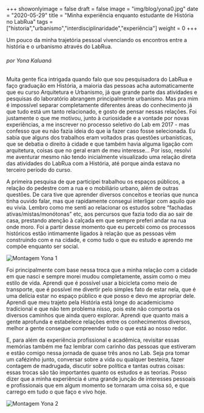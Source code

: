 +++
showonlyimage = false
draft = false
image = "img/blog/yona0.jpg"
date = "2020-05-29"
title = "Minha experiência enquanto estudante de História no LabRua"
tags = ["historia","urbanismo","interdisciplinaridade","experiência"]
weight = 0
+++

Um pouco da minha trajetória pessoal vivenciando os encontros entre a história e o urbanismo através do LabRua.
<!--more-->

###### por Yona Kaluaná

Muita gente fica intrigada quando falo que sou pesquisadora do LabRua e faço graduação em História, a maioria das pessoas acha automaticamente que eu curso Arquitetura e Urbanismo, já que grande parte das atividades e pesquisas do laboratório abrangem principalmente urbanismo. Mas pra mim é impossível separar completamente diferentes áreas do conhecimento já que tudo está um tanto relacionado, e gosto de pensar nessas relações. Foi justamente o que me motivou, junto à curiosidade e a vontade por novas experiências, a me inscrever no processo seletivo do Lab em 2017 - mas confesso que eu não fazia ideia  do que ia fazer caso fosse selecionada. Eu sabia que alguns dos trabalhos eram voltados pras questões urbanísticas, que se debatia o direito à cidade e que também havia alguma ligação com arquitetura, coisas que no geral eram de meu interesse… Por isso, resolvi me aventurar mesmo não tendo inicialmente visualizado uma relação direta das atividades do LabRua com a História, até porque ainda estava no terceiro período do curso.

A primeira pesquisa de que participei trabalhou os espaços públicos, a relação do pedestre com a rua e o mobiliário urbano, além de outras questões. De cara tive que aprender diversos conceitos e teorias que nunca tinha ouvido falar, mas que rapidamente consegui interligar com aquilo que eu vivia. Lembro como me senti ao relacionar os estudos sobre “fachadas ativas/mistas/monótonas” etc, aos percursos que fazia todo dia ao sair de casa, prestando atenção à calçada em que sempre preferi andar na rua onde moro. Foi a partir desse momento que eu percebi como os processos históricos estão intimamente ligados à relação que as pessoas vêm construindo com e na cidade, e como tudo o que eu estudo e aprendo me compõe enquanto ser social.

![Montagem Yona 1](../../img/blog/yona1.jpg)

Foi principalmente com base nessa troca que a minha relação com a cidade em que nasci e sempre morei mudou completamente, assim como o meu estilo de vida. Aprendi que é possível usar a bicicleta como meio de transporte, que é possível me divertir pelo simples fato de estar nela, que é uma delícia estar no espaço público e que posso e devo me apropriar dele. Aprendi que meu trajeto pela História está longe do academicismo tradicional e que não tem problema nisso, pois este não comporta os diversos caminhos que ainda quero explorar. Aprendi que quanto mais a gente aprofunda e estabelece relações entre os conhecimentos diversos, melhor a gente consegue compreender tudo o que está ao nosso redor.

E, para além da experiência profissional e acadêmica, revisitar essas memórias também me faz lembrar com carinho das pessoas que estiveram e estão comigo nessa jornada de quase três anos no Lab. Seja pra tomar um cafézinho junto, conversar sobre a vida ou qualquer besteira, fazer contagem de madrugada, discutir sobre política e tantas outras coisas: essas trocas são tão importantes quanto os estudos e as teorias. Posso dizer que a minha experiência é uma grande junção de interesses pessoais e profissionais que em algum momento se tornaram uma coisa só, e que carrego em tudo o que faço e vivo hoje.


![Montagem Yona 2](../../img/blog/yona2.jpg)
